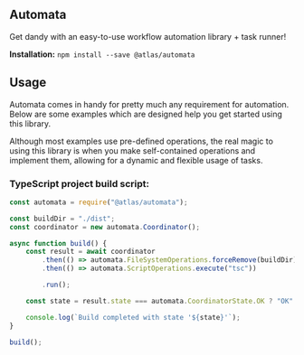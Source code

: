 ## Automata

Get dandy with an easy-to-use workflow automation library + task runner!

**Installation:** `npm install --save @atlas/automata`

## Usage

Automata comes in handy for pretty much any requirement for automation. Below are some examples which are designed help you get started using this library.

Although most examples use pre-defined operations, the real magic to using this library is when you make self-contained operations and implement them, allowing for a dynamic and flexible usage of tasks.

### TypeScript project build script:
```js
const automata = require("@atlas/automata");

const buildDir = "./dist";
const coordinator = new automata.Coordinator();

async function build() {
    const result = await coordinator
        .then(() => automata.FileSystemOperations.forceRemove(buildDir))
        .then(() => automata.ScriptOperations.execute("tsc"))

        .run();

    const state = result.state === automata.CoordinatorState.OK ? "OK" : "FAIL";

    console.log(`Build completed with state '${state}'`);
}

build();
```
